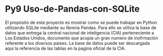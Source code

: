 # Py9 Uso-de-Pandas-con-SQLite
El propósito de este proyecto es mostrar como se puede trabajar en Python utilizando SQLite mediante su libreria Pandas. Para ello se utiliza la base de datos que entrega la central nacional de inteligencia (CIA) perteneciente a Los Estados Unidos, documento que acopia un gran numero de inofrmación referente a los diversos paises. La base de datos puede ser descargada aqui la referencia de las tablas en la pagina oficial de la CIA. 
